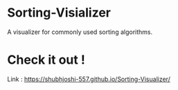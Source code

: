 # Sorting-Visializer
A visualizer for commonly used sorting algorithms.


# Check it out !
Link : https://shubhjoshi-557.github.io/Sorting-Visualizer/
